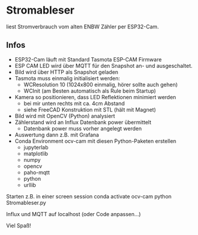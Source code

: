 # Stromableser

liest Stromverbrauch vom alten ENBW Zähler per ESP32-Cam.

## Infos
* ESP32-Cam läuft mit Standard Tasmota ESP-CAM Firmware
* ESP CAM LED wird über MQTT für den Snapshot an- und ausgeschaltet.
* Bild wird über HTTP als Snapshot geladen
* Tasmota muss einmalig initialisiert werden: 
    * WCResolution 10 (1024x800 einmalig, hörer sollte auch gehen)
    * WCInit (am Besten automatisch als Rule beim Startup)
* Kamera so positionieren, dass LED Reflektionen minimiert werden
    * bei mir unten rechts mit ca. 4cm Abstand
    * siehe FreeCAD Konstruktion mit STL (hält mit Magnet)
* Bild wird mit OpenCV (Python) analysiert
* Zählerstand wird an Influx Datenbank power übermittelt
    * Datenbank power muss vorher angelegt werden
* Auswertung dann z.B. mit Grafana
* Conda Environment ocv-cam mit diesen Python-Paketen erstellen
    * jupyterlab
    * matplotlib
    * numpy
    * opencv
    * paho-mqtt
    * python
    * urllib

Starten z.B. in einer screen session
    conda activate ocv-cam
    python Stromableser.py

Influx und MQTT auf localhost (oder Code anpassen...)

Viel Spaß!
